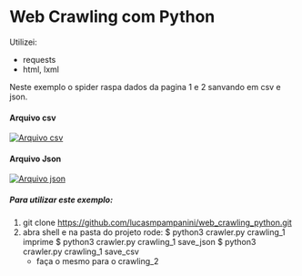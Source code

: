 # Web Crawling com Python

Utilizei:
- requests
- html, lxml

Neste exemplo o spider raspa dados da pagina 1 e 2 sanvando em csv e json.
#### Arquivo csv 
[![Arquivo csv](https://i.imgur.com/K56AXjk.png?1 "Arquivo csv")](https://imgur.com/K56AXjk "Arquivo csv")
#### Arquivo Json
[![Arquivo json](https://i.imgur.com/puy3686.png?1 "Arquivo json")](https://imgur.com/puy3686 "Arquivo json")

##### Para utilizar este exemplo: 
1.  git clone  https://github.com/lucasmpampanini/web_crawling_python.git
2. abra shell e na pasta do projeto rode:
	 $ python3 crawler.py crawling_1 imprime
	 $ python3 crawler.py crawling_1  save_json
	 $ python3 crawler.py crawling_1  save_csv
	 * faça o mesmo para o crawling_2

